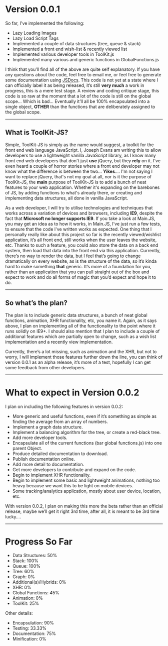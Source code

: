 # Version 0.0.1 
So far, I've implemented the following: 
- Lazy Loading Images
- Lazy Load Script Tags
- Implemented a couple of data structures (tree, queue & stack)
- Implemented a front end wish-list & recently viewed list
- Implemented various developer tools in ToolKit.js
- Implemented many various and generic functions in GlobalFunctions.js

I think that you'll find all of the above are quite self explanatory.  If you have any questions about the code, feel free to email me, or feel free to generate some documentation using [JSDocs](http://usejsdoc.org/). This code is not yet at a state where I can officially label it as being released, it’s still **very much** a work in progress, this is a mere test stage. A review and coding critique stage, this code is so raw at the moment that a lot of the code is still on the global scope… Which is bad… Eventually it’ll all be 100% encapsulated into a single object, **OTHER** than the functions that are deliberately assigned to the global scope. 

<hr>

## What is ToolKit-JS?
Simple, ToolKit-JS is simply as the name would suggest, a toolkit for the front end web language JavaScript. I, Joseph Evans am writing this to allow developers to use a lightweight vanilla JavaScript library, as I know many front end web developers that don't just **use** jQuery, but they **rely** on it. I've even heard a couple of horror stories where a front end developer may not know what the difference is between the two… **Yikes**.... I'm not saying I want to replace jQuery, that's not my goal at all, nor is it the purpose of ToolKit-JS, the **main** purpose of ToolKit-JS is to add a bunch of neat features to your web application. Whether it's expanding on the barebones of JS, by adding functions to what's already there, or creating and implementing data structures, all done in vanilla JavaScript. 

As a web developer, I will try to utilise technologies and techniques that works across a variation of devices and browsers, including **IE9**, despite the fact that **Microsoft no longer supports IE9**. If you take a look at Main.JS, you may get an idea as to how it works, in Main.JS, I've just run a few tests, to ensure that the code I've written works as expected. One thing that I personally really like about this project so far is the recently viewed/wishlist application, it’s all front end, still works when the user leaves the website, etc. Thanks to such a feature, you could also store the data on a back end system, then load that data into the front end via this application. Currently, there’s no way to render the data, but I feel that’s going to change dramatically on every website, as is the structure of the data, so it’s kinda hard to make something **that** generic. It’s more of a foundation for you, rather than an application that you can pull straight out of the box and expect to work and do all forms of magic that you’d expect and hope it to do. 

<hr>

## So what’s the plan?
The plan is to include generic data structures, a bunch of neat global functions, animation, XHR functionality, etc, you name it. Again, as it says above, I plan on implementing all of the functionality to the point where it runs solidly on IE9+. I should also mention that I plan to include a couple of additional features which are partially open to change, such as a wish list implementation and a recently view implementation. 

Currently, there’s a lot missing, such as animation and the XHR, but not to worry, I will implement those features further down the line, you can think of version 0.0.1 as an alpha release, it’s more of a test, hopefully I can get some feedback from other developers. 

<hr>

# What to expect in Version 0.0.2
I plan on including the following features in version 0.0.2:
- More generic and useful functions, even if it’s something as simple as finding the average from an array of numbers.
- Implement a graph data structure.
- Implement a balancing algorithm for the tree, or create a red-black tree.
- Add more developer tools.
- Encapsulate all of the current functions (bar global functions.js) into one parent Object. 
- Produce detailed documentation to download.
- Publish documentation online.
- Add more detail to documentation.
- Get more developers to contribute and expand on the code.
- Begin to implement XHR functionality.
- Begin to implement some basic and lightweight animations, nothing too heavy because we want this to be light on mobile devices.
- Some tracking/analytics application, mostly about user device, location, etc. 

With version 0.0.2, I plan on making this more the beta rather than an official release, maybe we’ll get it right 3rd time, after all, it is meant to be 3rd time lucky…. 

<hr>

# Progress So Far
- Data Structures: 50%
 - Stack: 100%
 - Queue: 100%
 - Tree: 60%
 - Graph: 0%
 - Additional(s)/Hybrids: 0%
- XHR: 0%
- Global Functions: 45%
- Animation: 0%
- ToolKit: 25%

Other details:
- Encapsulation: 90%
- Testing: 33.33%
- Documentation: 75%
- Minification: 0%
